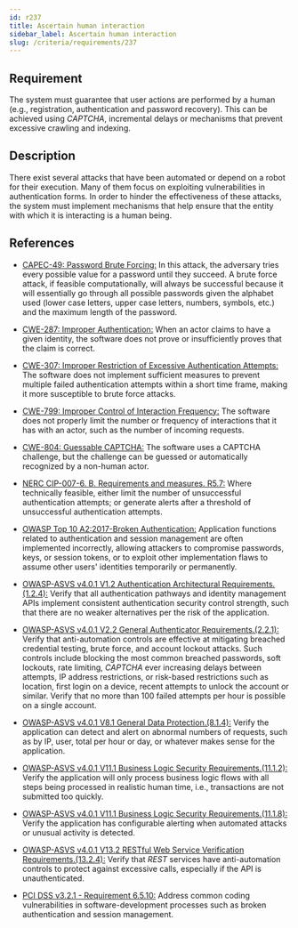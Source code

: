 ```yaml
---
id: r237
title: Ascertain human interaction
sidebar_label: Ascertain human interaction
slug: /criteria/requirements/237
---
```


## Requirement

The system must guarantee that user actions
are performed by a human
(e.g., registration, authentication and password recovery).
This can be achieved using *CAPTCHA*,
incremental delays or mechanisms
that prevent excessive crawling
and indexing.

## Description

There exist several attacks
that have been automated
or depend on a robot for their execution.
Many of them focus on exploiting vulnerabilities
in authentication forms.
In order to hinder the effectiveness of these attacks,
the system must implement mechanisms
that help ensure
that the entity with
which it is interacting is a human being.

## References

- [CAPEC-49: Password Brute Forcing:](http://capec.mitre.org/data/definitions/49.html)
  In this attack,
  the adversary tries every possible value
  for a password
  until they succeed.
  A brute force attack,
  if feasible computationally,
  will always be successful
  because it will essentially go through
  all possible passwords given
  the alphabet used
  (lower case letters, upper case letters, numbers, symbols, etc.)
  and the maximum length of the password.

- [CWE-287: Improper Authentication:](https://cwe.mitre.org/data/definitions/287.html)
  When an actor claims
  to have a given identity,
  the software does not prove
  or insufficiently proves
  that the claim is correct.

- [CWE-307: Improper Restriction of Excessive Authentication Attempts:](https://cwe.mitre.org/data/definitions/307.html)
  The software does not implement sufficient measures
  to prevent multiple failed authentication attempts
  within a short time frame,
  making it more susceptible
  to brute force attacks.

- [CWE-799: Improper Control of Interaction Frequency:](https://cwe.mitre.org/data/definitions/799.html)
  The software does not properly limit the number
  or frequency of interactions
  that it has with an actor,
  such as the number of incoming requests.

- [CWE-804: Guessable CAPTCHA:](https://cwe.mitre.org/data/definitions/804.html)
  The software uses a CAPTCHA challenge,
  but the challenge can be guessed
  or automatically recognized
  by a non-human actor.

- [NERC CIP-007-6. B. Requirements and measures. R5.7:](https://www.nerc.com/pa/Stand/Reliability%20Standards/CIP-007-6.pdf)
  Where technically feasible,
  either limit the number
  of unsuccessful authentication attempts;
  or generate alerts
  after a threshold of unsuccessful authentication attempts.

- [OWASP Top 10 A2:2017-Broken Authentication:](https://owasp.org/www-project-top-ten/OWASP_Top_Ten_2017/Top_10-2017_A2-Broken_Authentication)
  Application functions related to authentication
  and session management
  are often implemented incorrectly,
  allowing attackers to compromise passwords, keys,
  or session tokens,
  or to exploit other implementation flaws
  to assume other users' identities
  temporarily or permanently.

- [OWASP-ASVS v4.0.1 V1.2 Authentication Architectural Requirements.(1.2.4):](https://owasp.org/www-pdf-archive/OWASP_Application_Security_Verification_Standard_4.0-en.pdf)
  Verify that all authentication pathways
  and identity management APIs
  implement consistent authentication
  security control strength,
  such that there are no weaker alternatives
  per the risk of the application.

- [OWASP-ASVS v4.0.1 V2.2 General Authenticator Requirements.(2.2.1):](https://owasp.org/www-pdf-archive/OWASP_Application_Security_Verification_Standard_4.0-en.pdf)
  Verify that anti-automation controls
  are effective at mitigating breached
  credential testing, brute force,
  and account lockout attacks.
  Such controls include blocking
  the most common breached passwords,
  soft lockouts, rate limiting, *CAPTCHA*
  ever increasing delays between
  attempts, IP address restrictions,
  or risk-based restrictions
  such as location,
  first login on a device,
  recent attempts to unlock the account
  or similar.
  Verify that no more than 100 failed attempts
  per hour is possible on a single account.

- [OWASP-ASVS v4.0.1 V8.1 General Data Protection.(8.1.4):](https://owasp.org/www-pdf-archive/OWASP_Application_Security_Verification_Standard_4.0-en.pdf)
  Verify the application can detect
  and alert on abnormal numbers of requests,
  such as by IP, user, total per hour or day,
  or whatever makes sense
  for the application.

- [OWASP-ASVS v4.0.1 V11.1 Business Logic Security Requirements.(11.1.2):](https://owasp.org/www-pdf-archive/OWASP_Application_Security_Verification_Standard_4.0-en.pdf)
  Verify the application will only process
  business logic flows
  with all steps being processed
  in realistic human time,
  i.e., transactions are not submitted too quickly.

- [OWASP-ASVS v4.0.1 V11.1 Business Logic Security Requirements.(11.1.8):](https://owasp.org/www-pdf-archive/OWASP_Application_Security_Verification_Standard_4.0-en.pdf)
  Verify the application has configurable alerting
  when automated attacks
  or unusual activity is detected.

- [OWASP-ASVS v4.0.1 V13.2 RESTful Web Service Verification Requirements.(13.2.4):](https://owasp.org/www-pdf-archive/OWASP_Application_Security_Verification_Standard_4.0-en.pdf)
  Verify that *REST* services have anti-automation controls
  to protect against excessive calls,
  especially if the API is unauthenticated.

- [PCI DSS v3.2.1 - Requirement 6.5.10:](https://www.pcisecuritystandards.org/documents/PCI_DSS_v3-2-1.pdf)
  Address common coding vulnerabilities
  in software-development processes
  such as broken authentication
  and session management.
